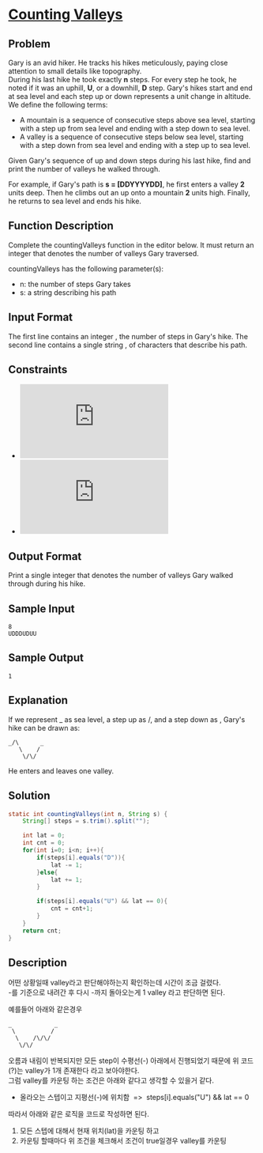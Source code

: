 # [Counting Valleys](http://hr.gs/3rtx )

## Problem
Gary is an avid hiker. He tracks his hikes meticulously, paying close attention to small details like topography.  
During his last hike he took exactly **n** steps. For every step he took, 
he noted if it was an uphill, **U**, or a downhill, **D** step. Gary's hikes start and end at sea level and each step up or down represents a  unit change in altitude. We define the following terms:

* A mountain is a sequence of consecutive steps above sea level, starting with a step up from sea level and ending with a step down to sea level.
* A valley is a sequence of consecutive steps below sea level, starting with a step down from sea level and ending with a step up to sea level.

Given Gary's sequence of up and down steps during his last hike, find and print the number of valleys he walked through.

For example, if Gary's path is **s = [DDYYYYDD]**, he first enters a valley **2** units deep. Then he climbs out an up onto a mountain **2** units high. Finally, he returns to sea level and ends his hike.

## Function Description
Complete the countingValleys function in the editor below. It must return an integer that denotes the number of valleys Gary traversed.

countingValleys has the following parameter(s):

* n: the number of steps Gary takes
* s: a string describing his path

## Input Format
The first line contains an integer , the number of steps in Gary's hike. 
The second line contains a single string , of  characters that describe his path.

## Constraints
* ![constraints0](https://latex.codecogs.com/gif.latex?2%20%5Cleq%20n%20%5Cleq%2010%5E6)
* ![constraints1](https://latex.codecogs.com/gif.latex?s%5Bi%5D%20%5Cin%20%5Cleft%20%5C%7B%20UD%20%5Cright%20%5C%7D)

## Output Format
Print a single integer that denotes the number of valleys Gary walked through during his hike.

## Sample Input
```
8
UDDDUDUU
```

## Sample Output
```
1
```

## Explanation
If we represent _ as sea level, a step up as /, and a step down as \, Gary's hike can be drawn as:
```
_/\      _
   \    /
    \/\/
```
He enters and leaves one valley.

## Solution
```java
static int countingValleys(int n, String s) {
    String[] steps = s.trim().split("");

    int lat = 0;
    int cnt = 0;
    for(int i=0; i<n; i++){
        if(steps[i].equals("D")){
            lat -= 1;
        }else{
            lat += 1;
        }

        if(steps[i].equals("U") && lat == 0){
            cnt = cnt+1;
        }
    }
    return cnt;
}
```

## Description
어떤 상황일때 valley라고 판단해야하는지 확인하는데 시간이 조금 걸렸다.  
-를 기준으로 내려간 후 다시 -까지 돌아오는게 1 valley 라고 판단하면 된다.  

예를들어 아래와 같은경우
```
_            _
 \          /
  \    /\/\/ 
   \/\/
```
오름과 내림이 반복되지만 모든 step이 수평선(-) 아래에서 진행되었기 때문에 위 코드(?)는 valley가 1개 존재한다 라고 보아야한다.  
그럼 valley를 카운팅 하는 조건은 아래와 같다고 생각할 수 있을거 같다.
* 올라오는 스텝이고 지평선(-)에 위치함&nbsp;&nbsp;=>&nbsp;&nbsp;steps[i].equals("U") && lat == 0

따라서 아래와 같은 로직을 코드로 작성하면 된다.
1. 모든 스텝에 대해서 현재 위치(lat)을 카운팅 하고
2. 카운팅 할때마다 위 조건을 체크해서 조건이 true일경우 valley를 카운팅
